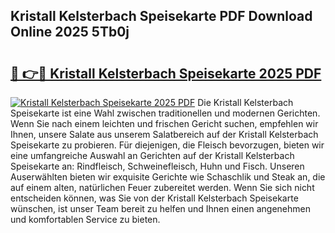 ## Kristall Kelsterbach Speisekarte PDF Download Online 2025 5Tb0j

# <h2><a href="http://gcaenm.nevu.top/?p=Kristall+Kelsterbach+Speisekarte">🔗 👉🔴 Kristall Kelsterbach Speisekarte 2025 PDF</a></h2>

[![Kristall Kelsterbach Speisekarte 2025 PDF](https://i.imgur.com/dBaPXMq.png)](http://gcaenm.nevu.top/?p=Kristall+Kelsterbach+Speisekarte)
Die Kristall Kelsterbach Speisekarte ist eine Wahl zwischen traditionellen und modernen Gerichten. Wenn Sie nach einem leichten und frischen Gericht suchen, empfehlen wir Ihnen, unsere Salate aus unserem Salatbereich auf der Kristall Kelsterbach Speisekarte zu probieren. Für diejenigen, die Fleisch bevorzugen, bieten wir eine umfangreiche Auswahl an Gerichten auf der Kristall Kelsterbach Speisekarte an: Rindfleisch, Schweinefleisch, Huhn und Fisch. Unseren Auserwählten bieten wir exquisite Gerichte wie Schaschlik und Steak an, die auf einem alten, natürlichen Feuer zubereitet werden. Wenn Sie sich nicht entscheiden können, was Sie von der Kristall Kelsterbach Speisekarte wünschen, ist unser Team bereit zu helfen und Ihnen einen angenehmen und komfortablen Service zu bieten.
